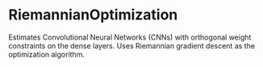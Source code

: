 # RiemannianOptimization
Estimates Convolutional Neural Networks (CNNs) with orthogonal weight constraints on the dense layers. Uses Riemannian gradient descent as the optimization algorithm.
